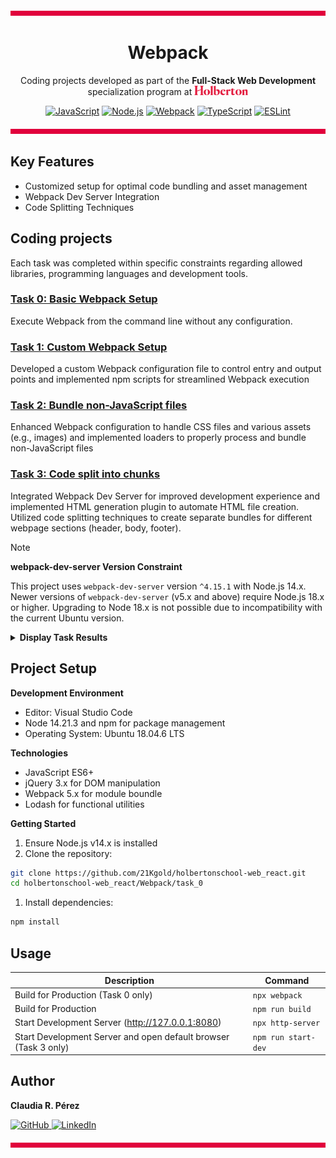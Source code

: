 ![](./images/barra2.png)

<h1 align="center">Webpack</h1>

<p align="center">
  Coding projects developed as part of the 
  <strong>Full-Stack Web Development</strong> specialization program at  
  <a href="https://www.holbertonschool.com/">
    <img src="./images/holberton school cherry logo.png" alt="Holberton School" height="15">
  </a>
</p>

<div align="center">

[![JavaScript](https://img.shields.io/badge/JavaScript-ES6+-1e145f.svg)](https://developer.mozilla.org/en-US/docs/Web/JavaScript)
[![Node.js](https://img.shields.io/badge/Node.js-14.x-e1003c.svg)](https://nodejs.org/)
[![Webpack](https://img.shields.io/badge/Webpack-4.x-8dd6f9.svg)](https://webpack.js.org/)
[![TypeScript](https://img.shields.io/badge/jQuery-3.x-2f878c.svg)](https://api.jquery.com/)
[![ESLint](https://img.shields.io/badge/Lodash-4.x-8e89af.svg)](https://lodash.com/)
</div>

﻿![](./images/barra2.png)

## Key Features
* Customized setup for optimal code bundling and asset management
* Webpack Dev Server Integration
* Code Splitting Techniques

## Coding projects
Each task was completed within specific constraints regarding allowed libraries, programming languages and development tools.<br>

### [Task 0: Basic Webpack Setup](./task_0) 
Execute Webpack from the command line without any configuration.

### [Task 1: Custom Webpack Setup](./task_1) 
Developed a custom Webpack configuration file to control entry and output points and implemented npm scripts for streamlined Webpack execution

### [Task 2: Bundle non-JavaScript files](./task_2)
Enhanced Webpack configuration to handle CSS files and various assets (e.g., images) and implemented loaders to properly process and bundle non-JavaScript files

### [Task 3: Code split into chunks](./task_3)
Integrated Webpack Dev Server for improved development experience and implemented HTML generation plugin to automate HTML file creation.
Utilized code splitting techniques to create separate bundles for different webpage sections (header, body, footer).
> [!NOTE]
> **webpack-dev-server Version Constraint**
> 
> This project uses `webpack-dev-server` version `^4.15.1` with Node.js 14.x. Newer versions of `webpack-dev-server` (v5.x and above) require Node.js 18.x or higher. Upgrading to Node 18.x is not possible due to incompatibility with the current Ubuntu version.

<details><summary><b>Display Task Results</b></summary>

### Task 0 Webpack setup
<p align="center">
  <img src="./images/task_0.png" alt="Image Description" width="500" />
</p>
<p align="center"><em>Development Server render of Task 0</em></p>

### Task 1 Custom Webpack setup
<p align="center">
  <img src="./images/task_1a.png" alt="Image Description" width="500" />
</p>
<p align="center"><em>Development Server render of Task 1</em></p>
<p align="center">
  <img src="./images/task_1b.png" alt="Image Description" width="500" />
</p>
<p align="center"><em>Development Server render of Task 1</em></p>

### Task 2 Adding CSS to a webpack bundle
<p align="center">
  <img src="./images/task_2.png" alt="Image Description" width="500" />
</p>
<p align="center"><em>Development Server render of Task 3</em></p>

### Task 3 Webpack developer server API and code split into chunks
<p align="center">
  <img src="./images/task_3.png" alt="Image Description" width="800" />
</p>
<p align="center"><em>Development Server render of Task 3</em></p>

<p></p>
<p align="center">
  <img src="./images/task_3a.png" alt="Image Description" width="800" />
</p>
<p align="center"><em>Code split into chunks</em></p>
<p align="center">
  <img src="./images/task_3b.png" alt="Image Description" width="800" />
</p>


</details>

## Project Setup
**Development Environment**
* Editor: Visual Studio Code
* Node 14.21.3 and npm for package management
* Operating System: Ubuntu 18.04.6 LTS<br>

**Technologies**
- JavaScript ES6+
- jQuery 3.x for DOM manipulation
- Webpack 5.x for module boundle
- Lodash for functional utilities<br>

**Getting Started**
1. Ensure Node.js v14.x is installed
2. Clone the repository:
``` bash
git clone https://github.com/21Kgold/holbertonschool-web_react.git
cd holbertonschool-web_react/Webpack/task_0
```
1. Install dependencies:
``` bash
npm install
```
## Usage

<div align="center">

| Description | Command |
|-------------|---------|
| Build for Production (Task 0 only) | `npx webpack` |
| Build for Production | `npm run build` |
| Start Development Server (http://127.0.0.1:8080) | `npx http-server` |
| Start Development Server and open default browser (Task 3 only) | `npm run start-dev` |

</div>

## Author
<p><strong>Claudia R. Pérez</strong></p>
<p>
  <a href="https://github.com/21Kgold">
    <img src="https://img.shields.io/badge/GitHub_Profile-24292e?style=flat-square&logo=github&logoColor=white" alt="GitHub">
  </a>
  <a href="https://linkedin.com/in/claudia-tech">
    <img src="https://img.shields.io/badge/LinkedIn-0077B5?style=flat-square&logo=linkedin&logoColor=white" alt="LinkedIn">
  </a>
</p>

﻿![](./images/barra2.png)
